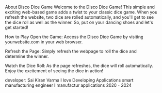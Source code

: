 About
Disco Dice Game
Welcome to the Disco Dice Game! This simple and exciting web-based game adds a twist to your classic dice game. When you refresh the website, two dice are rolled automatically, and you'll get to see the dice roll as well as the winner. So, put on your dancing shoes and let's get started!

How to Play
Open the Game: Access the Disco Dice Game by visiting yourwebsite.com in your web browser.

Refresh the Page: Simply refresh the webpage to roll the dice and determine the winner.

Watch the Dice Roll: As the page refreshes, the dice will roll automatically. Enjoy the excitement of seeing the dice in action!

developer:
Sai Kiran Varma
I love Developing Applications 
smart manufacturing engineer I manufactur applications
2020 - 2024